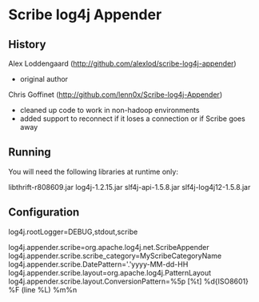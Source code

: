 Scribe log4j Appender
===

History
---

Alex Loddengaard (http://github.com/alexlod/scribe-log4j-appender)
 - original author

Chris Goffinet (http://github.com/lenn0x/Scribe-log4j-Appender)
 - cleaned up code to work in non-hadoop environments
 - added support to reconnect if it loses a connection or if Scribe goes away

Running
---

You will need the following libraries at runtime only:

libthrift-r808609.jar
log4j-1.2.15.jar
slf4j-api-1.5.8.jar
slf4j-log4j12-1.5.8.jar

Configuration
---

log4j.rootLogger=DEBUG,stdout,scribe

log4j.appender.scribe=org.apache.log4j.net.ScribeAppender
log4j.appender.scribe.scribe_category=MyScribeCategoryName
log4j.appender.scribe.DatePattern='.'yyyy-MM-dd-HH
log4j.appender.scribe.layout=org.apache.log4j.PatternLayout
log4j.appender.scribe.layout.ConversionPattern=%5p [%t] %d{ISO8601} %F (line %L) %m%n

